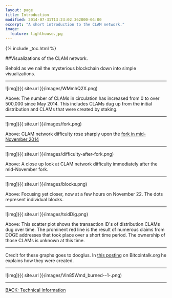 ```yaml
---
layout: page
title: Introduction
modified: 2014-07-31T13:23:02.362000-04:00
excerpt: "A short introduction to the CLAM network."
image:
  feature: lighthouse.jpg
---
```


{% include _toc.html %}

##<i class="fa fa-bar-chart-o fa-5x"></i>Visualizations of the CLAM network.

Behold as we nail the mysterious blockchain down into simple visualizations.

---

![img]({{ site.url }}/images/WMmhQ2X.png)


Above: The number of CLAMs in circulation has increased from 0 to over 500,000 since May 2014. This includes CLAMs dug up from the initial distribution and CLAMs that were created by staking.

---

![img]({{ site.url }}/images/fork.png)

Above: CLAM network difficulty rose sharply upon the [fork in mid-November 2014](https://bitcointalk.org/index.php?topic=623147.msg9494877#msg9494877)

---

![img]({{ site.url }}/images/difficulty-after-fork.png)

Above: A close up look at CLAM network difficulty immediately after the mid-November fork.

---

![img]({{ site.url }}/images/blocks.png)

Above: Focusing yet closer, now at a few hours on November 22. The dots represent individual blocks.

---

![img]({{ site.url }}/images/txidDig.png)

Above: This scatter plot shows the transaction ID's of distribution CLAMs dug over time. The prominent red line is the result of numerous claims from DOGE addresses that took place over a short time period. The ownership of those CLAMs is unknown at this time.

---

Credit for these graphs goes to dooglus. In [this posting](https://bitcointalk.org/index.php?topic=623147.msg9512382#msg9512382) on Bitcointalk.org he explains how they were created.

---

![img]({{ site.url }}/images/Vln85Wmd_burned--1-.png)

---

<a markdown="0" href="{{ site.url }}/technical-information" class="btn">BACK: Technical Information</a>
